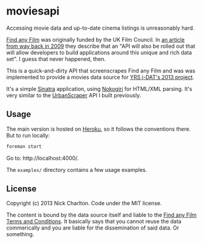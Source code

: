 # moviesapi

Accessing movie data and up-to-date cinema listings is unreasonably hard.

[Find any Film][] was originally funded by the UK Film Council. In [an article from
way back in 2009][guardian] they describe that an "API will also be rolled out that
will allow developers to build applications around this unique and rich data set".
I guess that never happened, then.

This is a quick-and-dirty API that screenscrapes Find any Film and was was 
implemented to provide a movies data source for [YRS i-DAT's 2013 project][yrs].

It's a simple [Sinatra][] application, using [Nokogiri][] for HTML/XML parsing. It's
very similar to the [UrbanScraper][] API I built previously.

## Usage

The main version is hosted on [Heroku][], so it follows the conventions there. But
to run locally:

```bash
foreman start
```

Go to: http://localhost:4000/.

The `examples/` directory contains a few usage examples.

## License

Copyright (c) 2013 Nick Charlton. Code under the MIT license.

The content is bound by the data source itself and liable to the [Find any Film][]
[Terms and Conditions][]. It basically says that you cannot reuse the data
commerically and you are liable for the dissemination of said data. Or something.

[Find any Film]: http://www.findanyfilm.com
[Terms and Conditions]: http://www.findanyfilm.com/terms-and-conditions
[guardian]: http://www.theguardian.com/media/pda/2009/jan/28/digitalmedia-digitalvideo
[yrs]: https://github.com/yrsIDAT/2013
[Sinatra]: http://www.sinatrarb.com/
[Nokogiri]: http://nokogiri.org/
[UrbanScraper]: https://github.com/nickcharlton/urbanscraper
[Heroku]: http://heroku.com/

